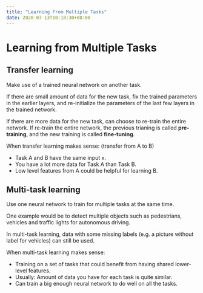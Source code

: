 ```yaml
---
title: "Learning From Multiple Tasks"
date: 2020-07-13T10:18:30+08:00
---
```


# Learning from Multiple Tasks

## Transfer learning

Make use of a trained neural network on another task. 

If there are small amount of data for the new task, fix the trained parameters in the earlier layers, and re-initialize the parameters of the last few layers in the trained network. 

If there are more data for the new task, can choose to re-train the entire network. If re-train the entire network, the previous trianing is called **pre-training**, and the new training is called **fine-tuning**.

When transfer learning makes sense: (transfer from A to B)

- Task A and B have the same input x.
- You have a lot more data for Task A than Task B.
- Low level features from A could be helpful for learning B.


## Multi-task learning

Use one neural network to train for multiple tasks at the same time.

One example would be to detect multiple objects such as pedestrians, vehicles and traffic lights for autonomous driving.

In multi-task learning, data with some missing labels (e.g. a picture without label for vehicles) can still be used.

When multi-task learning makes sense:

- Training on a set of tasks that could benefit from having shared lower-level features.
- Usually: Amount of data you have for each task is quite similar.
- Can train a big enough neural network to do well on all the tasks.
